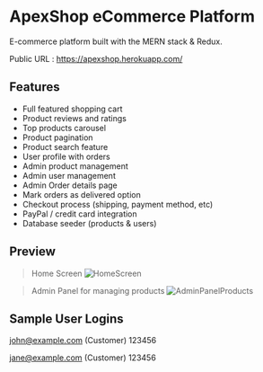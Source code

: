 # ApexShop eCommerce Platform

E-commerce platform built with the MERN stack & Redux.

Public URL : https://apexshop.herokuapp.com/

## Features

- Full featured shopping cart
- Product reviews and ratings
- Top products carousel
- Product pagination
- Product search feature
- User profile with orders
- Admin product management
- Admin user management
- Admin Order details page
- Mark orders as delivered option
- Checkout process (shipping, payment method, etc)
- PayPal / credit card integration
- Database seeder (products & users)

## Preview

> Home Screen
> ![HomeScreen](https://user-images.githubusercontent.com/57808655/110953552-80c4ff00-836d-11eb-8715-cb02a3d46dd3.jpg)

> Admin Panel for managing products
> ![AdminPanelProducts](https://user-images.githubusercontent.com/57808655/110953683-a94cf900-836d-11eb-825a-3e247e467f87.jpg)

## Sample User Logins

john@example.com (Customer)
123456

jane@example.com (Customer)
123456
